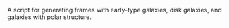 A script for generating frames with early-type galaxies, disk galaxies, and galaxies with polar structure.
